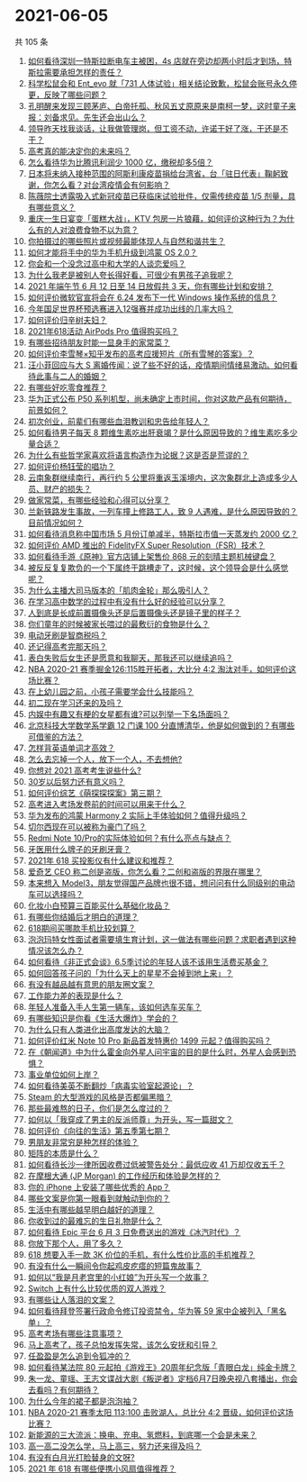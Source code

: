 # 2021-06-05

共 105 条

<!-- BEGIN -->
<!-- 最后更新时间 Sat Jun 05 2021 16:29:14 GMT+0800 (China Standard Time) -->

1. [如何看待深圳一特斯拉断电车主被困，4s
   店就在旁边却两小时后才到场，特斯拉需要承担怎样的责任？](https://www.zhihu.com/question/462688516)
2. [科学松鼠会和 Ent_evo 就「731
   人体试验」相关结论致歉，松鼠会账号永久停更，反映了哪些问题？](https://www.zhihu.com/question/463111735)
3. [孔明醒来发现三顾茅庐、白帝托孤、秋风五丈原原来是南柯一梦，这时童子来报：刘备求见。先生还会出山么？](https://www.zhihu.com/question/335150446)
4. [领导昨天找我谈话，让我做管理岗，但工资不动，许诺干好了涨，干还是不干？](https://www.zhihu.com/question/456765880)
5. [高考真的能决定你的未来吗？](https://www.zhihu.com/question/310160711)
6. [怎么看待华为比腾讯利润少 1000 亿，缴税却多5倍？](https://www.zhihu.com/question/462746576)
7. [日本将未纳入接种范围的阿斯利康疫苗捐给台湾省，台「驻日代表」鞠躬致谢，你怎么看？对台湾疫情会有何影响？](https://www.zhihu.com/question/463127339)
8. [陈薇院士透露吸入式新冠疫苗已获临床试验批件，仅需传统疫苗 1/5
   剂量，具有哪些意义？](https://www.zhihu.com/question/462998232)
9. [重庆一生日宴变「蛋糕大战」，KTV
   包房一片狼藉，如何评价这种行为？为什么有的人对浪费食物不以为意？](https://www.zhihu.com/question/463080691)
10. [你拍摄过的哪些照片或视频最能体现人与自然和谐共生？](https://www.zhihu.com/question/462030257)
11. [如何才能将手中的华为手机升级到鸿蒙 OS 2.0？](https://www.zhihu.com/question/436295623)
12. [你会和一个没念过高中和大学的人谈恋爱吗？](https://www.zhihu.com/question/462293257)
13. [为什么我老是被别人夸长得好看，可很少有男孩子追我呢？](https://www.zhihu.com/question/319027663)
14. [2021 年端午节 6 月 12 日至 14 日放假共 3
    天，你有哪些计划和安排？](https://www.zhihu.com/question/461518659)
15. [如何评价微软官宣将会在 6.24 发布下一代 Windows
    操作系统的信息？](https://www.zhihu.com/question/462862074)
16. [今年国足世界杯预选赛进入12强赛并成功出线的几率大吗？](https://www.zhihu.com/question/458794320)
17. [如何评价归辛树夫妇？](https://www.zhihu.com/question/296356537)
18. [2021年618活动 AirPods Pro 值得购买吗？](https://www.zhihu.com/question/462472612)
19. [有哪些招待朋友时能一显身手的家常菜？](https://www.zhihu.com/question/28037354)
20. [如何评价李雪琴×知乎发布的高考应援短片《所有雪琴的答案》？](https://www.zhihu.com/question/463097533)
21. [汪小菲回应与大 S
    离婚传闻：说了些不好的话，疫情期间情绪易激动。如何看待此事与二人的婚姻？](https://www.zhihu.com/question/463252497)
22. [有哪些好吃零食推荐？](https://www.zhihu.com/question/453646089)
23. [华为正式公布 P50
    系列机型，尚未确定上市时间，你对这款产品有何期待，前景如何？](https://www.zhihu.com/question/462823371)
24. [初次创业，前辈们有哪些血泪教训和忠告给年轻人？](https://www.zhihu.com/question/456798060)
25. [如何看待男子每天 8
    颗维生素吃出肝衰竭？是什么原因导致的？维生素吃多少量合适？](https://www.zhihu.com/question/463004931)
26. [为什么有些哲学家喜欢将语言构造作为论据？这是否是荒谬的？](https://www.zhihu.com/question/456701631)
27. [如何评价杨钰莹的唱功？](https://www.zhihu.com/question/23503608)
28. [云南象群继续南行，再行约 5
    公里将重返玉溪境内，这次象群北上造成多少人员、财产的损失？](https://www.zhihu.com/question/463102060)
29. [做家常菜，有哪些经验和心得可以分享？](https://www.zhihu.com/question/19760437)
30. [兰新铁路发生事故，一列车撞上修路工人，致 9
    人遇难，是什么原因导致的？目前情况如何？](https://www.zhihu.com/question/463074526)
31. [如何看待消息称中国市场 5 月份订单减半，特斯拉市值一天蒸发约 2000
    亿？](https://www.zhihu.com/question/463066556)
32. [如何评价 AMD 推出的 FidelityFX Super
    Resolution（FSR）技术？](https://www.zhihu.com/question/462609402)
33. [如何看待手游《原神》官方店铺上架售价 868
    元的刻晴主题机械键盘？](https://www.zhihu.com/question/462000684)
34. [被反反复复欺负的一个下属终于跳槽走了，这时候，这个领导会是什么感觉呢？](https://www.zhihu.com/question/419717401)
35. [为什么主播大司马版本的「肌肉金轮」那么吸引人？](https://www.zhihu.com/question/461688762)
36. [在学习高中数学的过程中有没有什么好的经验可以分享？](https://www.zhihu.com/question/24681105)
37. [人到底是长成前置摄像头还是后置摄像头还是镜子里的样子？](https://www.zhihu.com/question/66063294)
38. [你们童年的时候被家长喂过的最敷衍的食物是什么？](https://www.zhihu.com/question/462844792)
39. [电动牙刷是智商税吗？](https://www.zhihu.com/question/60799591)
40. [还记得高考完那天吗？](https://www.zhihu.com/question/454037120)
41. [表白失败后女生还是愿意和我聊天，那我还可以继续追吗？](https://www.zhihu.com/question/367730793)
42. [NBA 2020-21 赛季掘金126:115胜开拓者，大比分 4:2
    淘汰对手，如何评价这场比赛？](https://www.zhihu.com/question/463074725)
43. [在上幼儿园之前，小孩子需要学会什么技能吗？](https://www.zhihu.com/question/419595992)
44. [初二现在学习还来的及吗？](https://www.zhihu.com/question/460694660)
45. [内娱中有趣又有梗的女星都有谁?可以列举一下名场面吗？](https://www.zhihu.com/question/462892733)
46. [北京科技大学数学系学霸 12 门课 100
    分直博清华，他是如何做到的？有哪些可借鉴的方法？](https://www.zhihu.com/question/463055855)
47. [怎样背英语单词才高效？](https://www.zhihu.com/question/19580414)
48. [怎么去忘掉一个人，放下一个人，不去想他?](https://www.zhihu.com/question/460504759)
49. [你想对 2021 高考考生说些什么?](https://www.zhihu.com/question/405718464)
50. [30岁以后努力还有意义吗？](https://www.zhihu.com/question/461708777)
51. [如何评价综艺《萌探探探案》第三期？](https://www.zhihu.com/question/462341726)
52. [高考进入考场发卷前的时间可以用来干什么？](https://www.zhihu.com/question/457299599)
53. [华为发布的鸿蒙 Harmony 2
    实际上手体验如何？值得升级吗？](https://www.zhihu.com/question/458633364)
54. [切尔西现在可以被称为豪门了吗？](https://www.zhihu.com/question/462620225)
55. [Redmi Note
    10/Pro的实际体验如何？有什么亮点与缺点？](https://www.zhihu.com/question/462609610)
56. [牙医用什么牌子的牙刷牙膏？](https://www.zhihu.com/question/21064394)
57. [2021年 618 买投影仪有什么建议和推荐？](https://www.zhihu.com/question/458826447)
58. [爱奇艺 CEO 称二创是盗版，你怎么看？二创和盗版的界限在哪里？](https://www.zhihu.com/question/463058796)
59. [本来想入
    Model3，朋友觉得国产品牌也很不错，想问问有什么同级别的电动车可以选择吗？](https://www.zhihu.com/question/462935963)
60. [化妆小白预算三百能买什么基础化妆品？](https://www.zhihu.com/question/454067236)
61. [有哪些你结婚后才明白的道理？](https://www.zhihu.com/question/55230947)
62. [618期间买哪款手机比较划算？](https://www.zhihu.com/question/463120125)
63. [泡泡玛特女性面试者需要填生育计划，这一做法有哪些问题？求职者遇到这种情况该怎么办？](https://www.zhihu.com/question/463127265)
64. [如何看待《非正式会谈》6.5季讨论的年轻人该不该用生活费买基金？](https://www.zhihu.com/question/463164068)
65. [如何回答孩子问的「为什么天上的星星不会掉到地上来」？](https://www.zhihu.com/question/322273051)
66. [有没有越品越有意思的朋友圈文案？](https://www.zhihu.com/question/462758762)
67. [工作能力差的表现是什么？](https://www.zhihu.com/question/272082217)
68. [年轻人准备入手人生第一辆车，该如何选车买车？](https://www.zhihu.com/question/462934776)
69. [有哪些知识是你看《生活大爆炸》学会的？](https://www.zhihu.com/question/321167011)
70. [为什么只有人类进化出高度发达的大脑？](https://www.zhihu.com/question/20323967)
71. [如何评价红米 Note 10 Pro 新品首发特惠价 1499
    元起？值得购买吗？](https://www.zhihu.com/question/461503607)
72. [在《朝闻道》中为什么霍金向外星人问宇宙的目的是什么时，外星人会感到恐惧？](https://www.zhihu.com/question/307116324)
73. [事业单位如何上岸？](https://www.zhihu.com/question/345511835)
74. [如何看待美英不断翻炒「病毒实验室起源论」？](https://www.zhihu.com/question/462610953)
75. [Steam 的大型游戏的风格是否都偏黑暗？](https://www.zhihu.com/question/460129234)
76. [那些最难熬的日子，你们是怎么度过的？](https://www.zhihu.com/question/452944848)
77. [如何以「我穿成了男主的反派师尊」为开头，写一篇甜文？](https://www.zhihu.com/question/433065335)
78. [如何评价《向往的生活》第五季第七期？](https://www.zhihu.com/question/463123692)
79. [男朋友非常穷是种怎样的体验？](https://www.zhihu.com/question/26596095)
80. [矩阵的本质是什么？](https://www.zhihu.com/question/22047061)
81. [如何看待长沙一律所因收费过低被警告处分：最低应收 41
    万却仅收五千？](https://www.zhihu.com/question/462810614)
82. [在摩根大通 (JP Morgan) 的工作经历和体验是怎样的？](https://www.zhihu.com/question/22083941)
83. [你的 iPhone 上安装了哪些优秀的 App？](https://www.zhihu.com/question/20857355)
84. [哪些文案是你第一眼看到就触动到你的？](https://www.zhihu.com/question/454171964)
85. [生活中有哪些越早明白越好的道理？](https://www.zhihu.com/question/392680981)
86. [你收到过的最难忘的生日礼物是什么？](https://www.zhihu.com/question/23873759)
87. [如何看待 Epic 平台 6 月 3
    日免费送出的游戏《冰汽时代》？](https://www.zhihu.com/question/463021141)
88. [你放下那个人，用了多久？](https://www.zhihu.com/question/459105986)
89. [618 想要入手一款 3K
    价位的手机，有什么性价比高的手机推荐？](https://www.zhihu.com/question/458336036)
90. [有没有什么一瞬间令你起鸡皮疙瘩的短篇鬼故事？](https://www.zhihu.com/question/382949359)
91. [如何以“我是月老宫里的小红娘”为开头写一个故事？](https://www.zhihu.com/question/455142039)
92. [Switch 上有什么比较优质的双人游戏？](https://www.zhihu.com/question/283561191)
93. [有哪些让人落泪的文案？](https://www.zhihu.com/question/450182895)
94. [如何看待拜登签署行政命令修订投资禁令，华为等 59
    家中企被列入「黑名单」？](https://www.zhihu.com/question/463048861)
95. [高考考场有哪些注意事项？](https://www.zhihu.com/question/461629127)
96. [马上高考了，孩子总怕发挥失常，该怎么安抚和引导？](https://www.zhihu.com/question/462355606)
97. [任盈盈是怎么追到令狐冲的？](https://www.zhihu.com/question/462707077)
98. [如何看待某法院 80
    元起拍《游戏王》20周年纪念版「青眼白龙」纯金卡牌？](https://www.zhihu.com/question/462784002)
99. [朱一龙、童瑶、王志文谍战大剧《叛逆者》定档6月7日晚央视八套播出，你会去看吗？有何期待？](https://www.zhihu.com/question/462905368)
100. [为什么今年的裙子都是泡泡袖？](https://www.zhihu.com/question/397465205)
101. [NBA 2020-21 赛季太阳 113:100 击败湖人，总比分 4:2
     晋级，如何评价这场比赛？](https://www.zhihu.com/question/463061695)
102. [新能源的三大流派：换电、充电、氢燃料，到底哪一个会是未来？](https://www.zhihu.com/question/453005871)
103. [高一高二没怎么学，马上高三，努力还来得及吗？](https://www.zhihu.com/question/461313503)
104. [有没有白月光打脸替身的文呀?](https://www.zhihu.com/question/459071698)
105. [2021 年 618 有哪些便携小风扇值得推荐？](https://www.zhihu.com/question/460200651)

<!-- END -->
